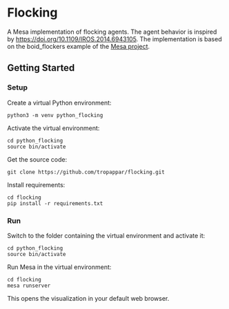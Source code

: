 # Flocking
A Mesa implementation of flocking agents. The agent behavior is inspired by https://doi.org/10.1109/IROS.2014.6943105. The implementation is based on the boid_flockers example of the [Mesa project](https://github.com/projectmesa/mesa).

## Getting Started

### Setup
Create a virtual Python environment:
```shell
python3 -m venv python_flocking
```
Activate the virtual environment:
```shell
cd python_flocking
source bin/activate
```
Get the source code:
```shell
git clone https://github.com/tropappar/flocking.git
```
Install requirements:
```shell
cd flocking
pip install -r requirements.txt
```

### Run
Switch to the folder containing the virtual environment and activate it:
```shell
cd python_flocking
source bin/activate
```

Run Mesa in the virtual environment:
```shell
cd flocking
mesa runserver
```
This opens the visualization in your default web browser.
